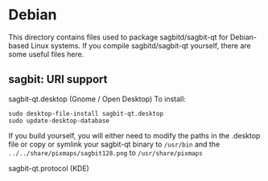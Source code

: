 
Debian
====================
This directory contains files used to package sagbitd/sagbit-qt
for Debian-based Linux systems. If you compile sagbitd/sagbit-qt yourself, there are some useful files here.

## sagbit: URI support ##


sagbit-qt.desktop  (Gnome / Open Desktop)
To install:

	sudo desktop-file-install sagbit-qt.desktop
	sudo update-desktop-database

If you build yourself, you will either need to modify the paths in
the .desktop file or copy or symlink your sagbit-qt binary to `/usr/bin`
and the `../../share/pixmaps/sagbit128.png` to `/usr/share/pixmaps`

sagbit-qt.protocol (KDE)

